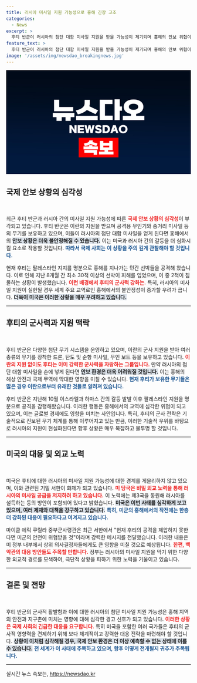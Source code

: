 ```yaml
---
title: 러시아 미사일 지원 가능성으로 홍해 긴장 고조
categories:
  - News
excerpt: >
  후티 반군이 러시아의 첨단 대함 미사일 지원을 받을 가능성이 제기되며 홍해의 안보 위협이 심화되고 있습니다. 미사일 지원이 현실화될 경우 미국과 러시아 간 갈등이 격화될 전망입니다.
feature_text: >
  후티 반군이 러시아의 첨단 대함 미사일 지원을 받을 가능성이 제기되며 홍해의 안보 위협이 심화되고 있습니다. 미사일 지원이 현실화될 경우 미국과 러시아 간 갈등이 격화될 전망입니다.
image: '/assets/img/newsdao_breakingnews.jpg'
---
```


<p><img src="/assets/img/newsdao_breakingnews.jpg" alt="flaretime 속보" /></p>

<h2 data-ke-size="size26">국제 안보 상황의 심각성</h2>

<p data-ke-size="size16">&nbsp;</p>

<p>최근 후티 반군과 러시아 간의 미사일 지원 가능성에 따른 <b><span style="color: #ee2323;">국제 안보 상황의 심각성</span></b>이 부각되고 있습니다. 후티 반군은 이란의 지원을 받으며 공격용 무인기와 중거리 미사일 등의 무기를 보유하고 있으며, 이들이 러시아의 첨단 대함 미사일을 얻게 된다면 홍해에서의 <b><span style="background-color: #21538527;">안보 상황은 더욱 불안정해질 수 있습니다.</span></b> 이는 미국과 러시아 간의 갈등을 더 심화시킬 요소로 작용할 것입니다. <b><span style="color: #1a5490;">따라서 국제 사회는 이 상황을 주의 깊게 관찰해야 할 것입니다.</span></b></p>

<p>현재 후티는 팔레스타인 지지를 명분으로 홍해를 지나가는 민간 선박들을 공격해 왔습니다. 이로 인해 지난 8개월 간 최소 30척 이상의 선박이 피해를 입었으며, 이 중 2척이 침몰하는 상황이 발생했습니다. <b><span style="color: #ee2323;">이런 배경에서 후티의 군사력 강화는.</span></b> 특히, 러시아의 미사일 지원이 실현될 경우 세계 주요 교역로인 홍해에서의 불안정성이 증가할 우려가 큽니다. <b><span style="background-color: #21538527;">더욱이 미국은 이러한 상황을 매우 우려하고 있습니다.</span></b></p>

<hr>

<h2 data-ke-size="size26">후티의 군사력과 지원 맥락</h2>

<p data-ke-size="size16">&nbsp;</p>

<p>후티 반군은 다양한 첨단 무기 시스템을 운영하고 있으며, 이란의 군사 지원을 받아 여러 종류의 무기를 장착한 드론, 탄도 및 순항 미사일, 무인 보트 등을 보유하고 있습니다. <b><span style="color: #ee2323;">이란의 지원 없이도 후티는 이미 강력한 군사력을 자랑하는 그룹입니다.</span></b> 만약 러시아의 첨단 대함 미사일을 손에 넣게 된다면 <b><span style="background-color: #21538527;">안보 환경은 더욱 어려워질 것입니다.</span></b> 이는 홍해의 해상 안전과 국제 무역에 막대한 영향을 미칠 수 있습니다. <b><span style="color: #1a5490;">현재 후티가 보유한 무기들은 많은 경우 이란으로부터 유래한 것들로 알려져 있습니다.</span></b></p>

<p>후티 반군은 지난해 10월 이스라엘과 하마스 간의 갈등 발발 이후 팔레스타인 지원을 명분으로 공격을 감행해왔습니다. 이러한 행동은 홍해에서의 교역에 심각한 위협이 되고 있으며, 이는 글로벌 경제에도 영향을 미치는 사안입니다. 특히, 후티의 군사 전략은 기술적으로 진보된 무기 체계를 통해 이루어지고 있는 만큼, 이러한 기술적 우위를 바탕으로 러시아의 지원이 현실화된다면 향후 상황은 매우 복잡하고 불투명 할 것입니다.</p>

<hr>

<h2 data-ke-size="size26">미국의 대응 및 외교 노력</h2>

<p data-ke-size="size16">&nbsp;</p>

<p>미국은 후티에 대한 러시아의 미사일 지원 가능성에 대한 경계를 게을리하지 않고 있으며, 이와 관련된 기밀 서한이 화제가 되고 있습니다. <b><span style="color: #ee2323;">미 당국은 비밀 외교 노력을 통해 러시아의 미사일 공급을 저지하려 하고 있습니다.</span></b> 이 노력에는 제3국을 동원해 러시아를 설득하는 등의 방안이 포함되어 있다고 밝혔습니다. <b><span style="background-color: #21538527;">미국은 이번 사태를 심각하게 보고 있으며, 여러 제재와 대책을 강구하고 있습니다.</span></b> <b><span style="color: #1a5490;">특히, 미군의 홍해에서의 작전에는 한층 더 강화된 대응이 필요하다고 여겨지고 있습니다.</span></b></p>

<p>마이클 에릭 쿠릴라 중부군사령관은 최근 서한에서 "현재 후티의 공격을 제압하지 못한다면 미군의 안전이 위협받을 것"이라며 강력한 메시지를 전달했습니다. 이러한 내용은 미 정부 내부에서 상위 의사결정자들에게도 큰 영향을 미칠 것으로 예상됩니다. <b><span style="color: #ee2323;">한편, 백악관의 대응 방안들도 주목할 만합니다.</span></b> 정부는 러시아의 미사일 지원을 막기 위한 다양한 외교적 경로를 모색하여, 극단적 상황을 피하기 위한 노력을 기울이고 있습니다.</p>

<hr>

<h2 data-ke-size="size26">결론 및 전망</h2>

<p data-ke-size="size16">&nbsp;</p>

<p>후티 반군의 군사적 활발함과 이에 대한 러시아의 첨단 미사일 지원 가능성은 홍해 지역의 안전과 지구촌에 미치는 영향에 대해 심각한 경고 신호가 되고 있습니다. <b><span style="color: #ee2323;">이러한 상황은 국제 사회의 긴급한 대응을 요구합니다.</span></b> 특히 미국을 포함한 여러 국가들은 후티의 군사적 영향력을 견제하기 위해 보다 체계적이고 강력한 대응 전략을 마련해야 할 것입니다. <b><span style="background-color: #21538527;">상황이 이처럼 심각해질 경우, 국제 안보 환경은 더 이상 예측할 수 없는 상태에 이를 수 있습니다.</span></b> <b><span style="color: #1a5490;">전 세계가 이 사태에 주목하고 있으며, 향후 어떻게 전개될지 귀추가 주목됩니다.</span></b></p>

<hr>
실시간 뉴스 속보는, <a href="https://newsdao.kr" rel="dofollow">https://newsdao.kr</a>


